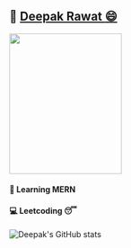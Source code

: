 ## :link: [Deepak Rawat :smile: ](https://deepakr-28.github.io/)

<img src="https://i.imgur.com/iVegJ35.png" width="200" height="250">

  #### :large_blue_circle: Learning MERN
  #### :computer: Leetcoding :sleeping:

![Deepak's GitHub stats](https://github-readme-stats.vercel.app/api?username=DeepakR-28&show_icons=true&theme=radical)
